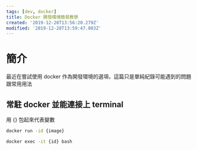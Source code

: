 ```yaml
---
tags: [dev, docker]
title: Docker 開發環境簡易教學
created: '2019-12-28T13:56:20.279Z'
modified: '2019-12-28T13:59:47.803Z'
---
```


# 簡介
最近在嘗試使用 docker 作為開發環境的選項，這篇只是單純紀錄可能遇到的問題跟常用用法

## 常駐 docker 並能連接上 terminal
用 {} 包起來代表變數
```bash
docker run -id {image}

docker exec -it {id} bash

```
